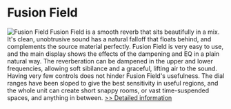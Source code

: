 # Fusion Field
![Fusion Field](https://mycommerce.akamaized.net/api/pimages/P300260631/BIG/300260631.JPG)
Fusion Field is a smooth reverb that sits beautifully in a mix. It's clean, unobtrusive sound has a natural falloff that floats behind, and complements the source material perfectly. Fusion Field is very easy to use, and the main display shows the effects of the dampening and EQ in a plain natural way. The reverberation can be dampened in the upper and lower frequencies, allowing soft sibilance and a graceful, lifting air to the sound. Having very few controls does not hinder Fusion Field's usefulness. The dial ranges have been sloped to give the best sensitivity in useful regions, and the whole unit can create short snappy rooms, or vast time-suspended spaces, and anything in between.
[>> Detailed information](https://secure.shareit.com/shareit/product.html?productid=300260631&affiliateid=200057808)